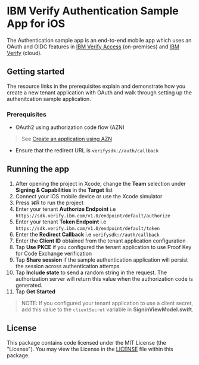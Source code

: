 # IBM Verify Authentication Sample App for iOS

The Authentication sample app is an end-to-end mobile app which uses an OAuth and OIDC features in [IBM Verify Access](https://www.ibm.com/au-en/products/verify-access) (on-premises) and [IBM Verify](https://www.ibm.com/verify/verify-identity) (cloud).

## Getting started

  The resource links in the prerequisites explain and demonstrate how you create a new tenant application with OAuth and walk through setting up the authenitcation sample application.

### Prerequisites

- OAuth2 using authorization code flow (AZN)

> See [Create an application using AZN](https://docs.verify.ibm.com/verify/docs/authorization-code-example)

- Ensure that the redirect URL is `verifysdk://auth/callback`


## Running the app

1. After opening the project in Xcode, change the **Team** selection under **Signing & Capabilities** in the **Target** list
2. Connect your iOS mobile device or use the Xcode simulator
3. Press ⌘R to run the project
4. Enter your tenant **Authorize Endpoint** i.e `https://sdk.verify.ibm.com/v1.0/endpoint/default/authorize`
5. Enter your tenant **Token Endpoint**  i.e `https://sdk.verify.ibm.com/v1.0/endpoint/default/token`
6. Enter the **Redirect Callback**  i.e `verifysdk://auth/callback`
7. Enter the **Client ID** obtained from the tenant application configuration 
8. Tap **Use PKCE** if you configured the tenant application to use Proof Key for Code Exchange verification
9. Tap **Share session** if the sample authentication application will persist the session across authentication attemps
10. Tap **Include state** to send a random string in the request.  The authorization server will return this value when the authorization code is generated.
11. Tap **Get Started**


> NOTE: If you configured your tenant application to use a client secret, add this value to the `clientSecret` variable in **SigninViewModel.swift**.

## License
This package contains code licensed under the MIT License (the "License"). You may view the License in the [LICENSE](../../LICENSE) file within this package.

